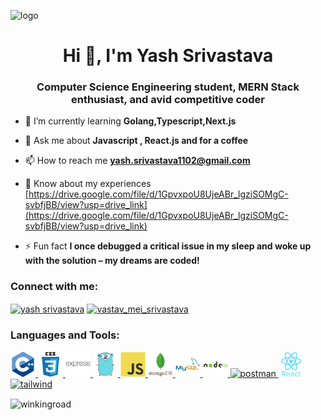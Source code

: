 ![logo]([https://github.com/Winkingroad/Winkingroad/blob/main/DALL%C2%B7E%202023-10-04%2023.18.57%20-%20a%20skull%20coding%20having%20a%20techy%20background%20ultra%20modern%20futuristic%20.png](https://github.com/Winkingroad/Winkingroad/blob/main/PB8ro82ZpZP2DJYqWdv8qwdFPnFdSQrixPMNvTU9D4q8UVKknKMnCKdFJNvWx3NRX9GVWLGu4kHJLoekRUFwFGGq7h37APRp2n7Ji4ocpxoYkpr9.gif))

<h1 align="center">Hi 👋, I'm Yash Srivastava</h1>
<h3 align="center">Computer Science Engineering student, MERN Stack enthusiast, and avid competitive coder</h3>

- 🌱 I’m currently learning **Golang,Typescript,Next.js**

- 💬 Ask me about **Javascript , React.js and for a coffee**

- 📫 How to reach me **yash.srivastava1102@gmail.com**

- 📄 Know about my experiences [https://drive.google.com/file/d/1GpvxpoU8UjeABr_lgziSOMgC-svbfjBB/view?usp=drive_link](https://drive.google.com/file/d/1GpvxpoU8UjeABr_lgziSOMgC-svbfjBB/view?usp=drive_link)

- ⚡ Fun fact **I once debugged a critical issue in my sleep and woke up with the solution – my dreams are coded!**

<h3 align="left">Connect with me:</h3>
<p align="left">
<a href="https://linkedin.com/in/yash srivastava" target="blank"><img align="center" src="https://raw.githubusercontent.com/rahuldkjain/github-profile-readme-generator/master/src/images/icons/Social/linked-in-alt.svg" alt="yash srivastava" height="30" width="40" /></a>
<a href="https://www.leetcode.com/vastav_mei_srivastava" target="blank"><img align="center" src="https://raw.githubusercontent.com/rahuldkjain/github-profile-readme-generator/master/src/images/icons/Social/leet-code.svg" alt="vastav_mei_srivastava" height="30" width="40" /></a>
</p>

<h3 align="left">Languages and Tools:</h3>
<p align="left"> <a href="https://www.w3schools.com/cpp/" target="_blank" rel="noreferrer"> <img src="https://raw.githubusercontent.com/devicons/devicon/master/icons/cplusplus/cplusplus-original.svg" alt="cplusplus" width="40" height="40"/> </a> <a href="https://www.w3schools.com/css/" target="_blank" rel="noreferrer"> <img src="https://raw.githubusercontent.com/devicons/devicon/master/icons/css3/css3-original-wordmark.svg" alt="css3" width="40" height="40"/> </a> <a href="https://expressjs.com" target="_blank" rel="noreferrer"> <img src="https://raw.githubusercontent.com/devicons/devicon/master/icons/express/express-original-wordmark.svg" alt="express" width="40" height="40"/> </a> <a href="https://golang.org" target="_blank" rel="noreferrer"> <img src="https://raw.githubusercontent.com/devicons/devicon/master/icons/go/go-original.svg" alt="go" width="40" height="40"/> </a> <a href="https://developer.mozilla.org/en-US/docs/Web/JavaScript" target="_blank" rel="noreferrer"> <img src="https://raw.githubusercontent.com/devicons/devicon/master/icons/javascript/javascript-original.svg" alt="javascript" width="40" height="40"/> </a> <a href="https://www.mongodb.com/" target="_blank" rel="noreferrer"> <img src="https://raw.githubusercontent.com/devicons/devicon/master/icons/mongodb/mongodb-original-wordmark.svg" alt="mongodb" width="40" height="40"/> </a> <a href="https://www.mysql.com/" target="_blank" rel="noreferrer"> <img src="https://raw.githubusercontent.com/devicons/devicon/master/icons/mysql/mysql-original-wordmark.svg" alt="mysql" width="40" height="40"/> </a> <a href="https://nodejs.org" target="_blank" rel="noreferrer"> <img src="https://raw.githubusercontent.com/devicons/devicon/master/icons/nodejs/nodejs-original-wordmark.svg" alt="nodejs" width="40" height="40"/> </a> <a href="https://postman.com" target="_blank" rel="noreferrer"> <img src="https://www.vectorlogo.zone/logos/getpostman/getpostman-icon.svg" alt="postman" width="40" height="40"/> </a> <a href="https://reactjs.org/" target="_blank" rel="noreferrer"> <img src="https://raw.githubusercontent.com/devicons/devicon/master/icons/react/react-original-wordmark.svg" alt="react" width="40" height="40"/> </a> <a href="https://tailwindcss.com/" target="_blank" rel="noreferrer"> <img src="https://www.vectorlogo.zone/logos/tailwindcss/tailwindcss-icon.svg" alt="tailwind" width="40" height="40"/> </a> </p>

<p><img align="center" src="https://github-readme-stats.vercel.app/api/top-langs?username=winkingroad&show_icons=true&locale=en&layout=compact" alt="winkingroad" /></p>
